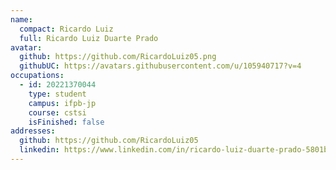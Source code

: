 ```yaml
---
name:
  compact: Ricardo Luiz
  full: Ricardo Luiz Duarte Prado
avatar:
  github: https://github.com/RicardoLuiz05.png
  githubUC: https://avatars.githubusercontent.com/u/105940717?v=4
occupations:
  - id: 20221370044
    type: student
    campus: ifpb-jp
    course: cstsi
    isFinished: false
addresses:
  github: https://github.com/RicardoLuiz05
  linkedin: https://www.linkedin.com/in/ricardo-luiz-duarte-prado-5801b1253/
---
```

